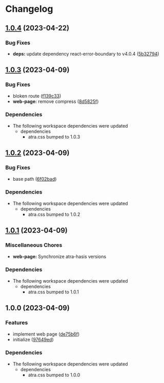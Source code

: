 # Changelog

## [1.0.4](https://github.com/re-taro/atra.css/compare/web-page-v1.0.3...web-page-v1.0.4) (2023-04-22)


### Bug Fixes

* **deps:** update dependency react-error-boundary to v4.0.4 ([5b32794](https://github.com/re-taro/atra.css/commit/5b3279400e475af4314c0946d1fde47d0f68dcf8))

## [1.0.3](https://github.com/re-taro/atra.css/compare/web-page-v1.0.2...web-page-v1.0.3) (2023-04-09)


### Bug Fixes

* bloken route ([f139c33](https://github.com/re-taro/atra.css/commit/f139c3309911ec4b8bd7cdd9a4834c50c0ba57ee))
* **web-page:** remove compress ([8d5825f](https://github.com/re-taro/atra.css/commit/8d5825fdf07f26cca884a49ad29f27ce19dbb95d))


### Dependencies

* The following workspace dependencies were updated
  * dependencies
    * atra.css bumped to 1.0.3

## [1.0.2](https://github.com/re-taro/atra.css/compare/web-page-v1.0.1...web-page-v1.0.2) (2023-04-09)


### Bug Fixes

* base path ([6f02bad](https://github.com/re-taro/atra.css/commit/6f02bad76bb9aa0b6444a28894c793bf07a63ac3))


### Dependencies

* The following workspace dependencies were updated
  * dependencies
    * atra.css bumped to 1.0.2

## [1.0.1](https://github.com/re-taro/atra.css/compare/web-page-v1.0.0...web-page-v1.0.1) (2023-04-09)


### Miscellaneous Chores

* **web-page:** Synchronize atra-hasis versions


### Dependencies

* The following workspace dependencies were updated
  * dependencies
    * atra.css bumped to 1.0.1

## 1.0.0 (2023-04-09)


### Features

* implement web page ([de75b6f](https://github.com/re-taro/atra.css/commit/de75b6ffacd5ee9af8bab8686470269b824050fe))
* initialize ([97649ed](https://github.com/re-taro/atra.css/commit/97649ed5ecd59963364f7b0d42c0ccbeb2888e5d))


### Dependencies

* The following workspace dependencies were updated
  * dependencies
    * atra.css bumped to 1.0.0
